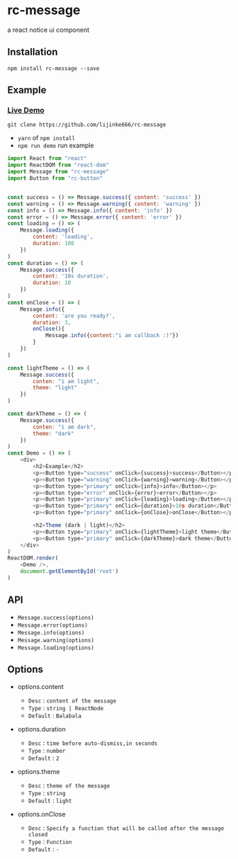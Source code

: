 # rc-message
a react notice ui component 

## Installation
```
npm install rc-message --save
```

## Example
### [Live Demo](https://lijinke666.github.io/rc-message/)

```
git clone https://github.com/lijinke666/rc-message
```
 - `yarn` of `npm install`
 - `npm run demo`   run example


```javascript
import React from "react"
import ReactDOM from "react-dom"
import Message from "rc-message"
import Button from "rc-button"


const success = () => Message.success({ content: 'success' })
const warning = () => Message.warning({ content: 'warning' })
const info = () => Message.info({ content: 'info' })
const error = () => Message.error({ content: 'error' })
const loading = () => (
    Message.loading({
        content: 'loading',
        duration: 100
    })
)
const duration = () => (
    Message.success({
        content: '10s duration',
        duration: 10
    })
)
const onClose = () => (
    Message.info({
        content: 'are you ready?',
        duration: 3,
        onClose(){
            Message.info({content:"i am callback :)"})
        }
    })
)

const lightTheme = () => (
    Message.success({
        conten: "i am light",
        theme: "light"
    })
)

const darkTheme = () => (
    Message.success({
        conten: "i am dark",
        theme: "dark"
    })
)
const Demo = () => (
    <div>
        <h2>Example</h2>
        <p><Button type="success" onClick={success}>success</Button></p>
        <p><Button type="warning" onClick={warning}>warning</Button></p>
        <p><Button type="primary" onClick={info}>info</Button></p>
        <p><Button type="error" onClick={error}>error</Button></p>
        <p><Button type="primary" onClick={loading}>loading</Button></p>
        <p><Button type="primary" onClick={duration}>10s duration</Button></p>
        <p><Button type="primary" onClick={onClose}>onClose</Button></p>

        <h2>Theme (dark | light)</h2>
        <p><Button type="primary" onClick={lightTheme}>light theme</Button></p>
        <p><Button type="primary" onClick={darkTheme}>dark theme</Button></p>
    </div>
)
ReactDOM.render(
    <Demo />,
    document.getElementById('root')
)
```

## API 
- `Message.success(options)`
- `Message.error(options)`
- `Message.info(options)`
- `Message.warning(options)`
- `Message.loading(options)`

## Options 
- options.content
  - `Desc` : `content of the message`
  - `Type` : `string | ReactNode`
  - `Default` : `Balabala`

- options.duration 
  - `Desc` : `time before auto-dismiss,in seconds`
  - `Type` : `number`
  - `Default` : `2`

- options.theme 
  - `Desc` : `theme of the message`
  - `Type` : `string`
  - `Default` : `light`

- options.onClose 
  - `Desc` : `Specify a function that will be called after the message closed`
  - `Type` : `Function`
  - `Default` : `-`
